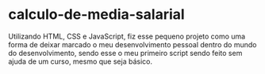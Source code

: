 # calculo-de-media-salarial
Utilizando HTML, CSS e JavaScript, fiz esse pequeno projeto como uma forma de deixar marcado o meu desenvolvimento pessoal dentro do mundo do desenvolvimento, sendo esse o meu primeiro script sendo feito sem ajuda de um curso, mesmo que seja básico.
